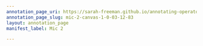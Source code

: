 ```yaml
---
annotation_page_uri: https://sarah-freeman.github.io/annotating-operator/annotations/mic-2-canvas-1-0-03-12-83.json
annotation_page_slug: mic-2-canvas-1-0-03-12-83
layout: annotation_page
manifest_label: Mic 2

---
```

